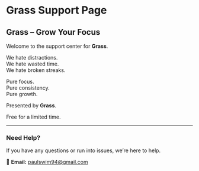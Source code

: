 # **Grass Support Page**

## Grass – Grow Your Focus  

Welcome to the support center for **Grass**.  

We hate distractions.  
We hate wasted time.  
We hate broken streaks.  

Pure focus.  
Pure consistency.  
Pure growth.  

Presented by **Grass**.  

Free for a limited time.  

---

### **Need Help?**

If you have any questions or run into issues, we’re here to help.  

📩 **Email:** paulswim94@gmail.com  
